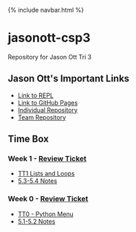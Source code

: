 {% include navbar.html %}

# jasonott-csp3
Repository for Jason Ott Tri 3

<!-- <table>
    <tr>
        <td><a href="https://JasonO12.github.io/jasonott-csp3/">Home</a></td>
        <td><a href="https://JasonO12.github.io/jasonott-csp3/dataProject">Data Structures Project</a></td>
        <td><a href="https://JasonO12.github.io/jasonott-csp3/testPrep">Test Prep</a></td>
        <td><a href="https://JasonO12.github.io/jasonott-csp3/createTask">Create Task</a></td>
    </tr>
</table> -->

## Jason Ott's Important Links

- [Link to REPL](https://replit.com/@JasonOtt1/jasonott-csp3)
- [Link to GitHub Pages](https://jasono12.github.io/jasonott-csp3/)
- [Individual Repository](https://github.com/JasonO12/jasonott-csp3)
- [Team Repository](https://github.com/LindaLiu1202/just_code)

## Time Box

### Week 1 - [Review Ticket](https://github.com/JasonO12/jasonott-csp3/issues/7)

- [TT1 Lists and Loops](https://replit.com/@JasonOtt1/jasonott-csp3#python/menu.py) 
- [5.3-5.4 Notes](https://jasono12.github.io/jasonott-csp3/notes/5idea34)

### Week 0 - [Review Ticket](https://github.com/JasonO12/jasonott-csp3/issues/4)

- [TT0 - Python Menu](https://replit.com/@JasonOtt1/jasonott-csp3#python/menu.py) 
- [5.1-5.2 Notes](https://jasono12.github.io/jasonott-csp3/notes/5idea12)
